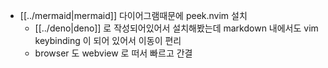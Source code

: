 - [[../mermaid|mermaid]] 다이어그램때문에 peek.nvim 설치
  - [[../deno|deno]] 로 작성되어있어서 설치해봤는데 markdown 내에서도 vim keybinding 이 되어 있어서 이동이 편리
  - browser 도 webview 로 떠서 빠르고 간결
